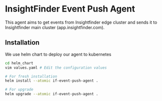 # InsightFinder Event Push Agent
This agent aims to get events from Insightfinder edge cluster and sends it to Insightfinder main cluster (app.insightfinder.com).

## Installation
We use helm chart to deploy our agent to kubernetes
```bash
cd helm_chart
vim values.yaml # Edit the configuration values

# For fresh installation
helm install --atomic if-event-push-agent .

# For upgrade
helm upgrade --atomic if-event-push-agent .
```